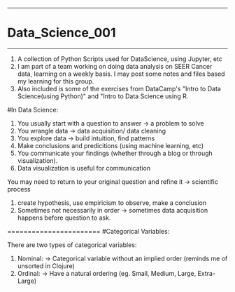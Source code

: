 ----------------------

# Data_Science_001

----------------------

1. A collection of Python Scripts used for DataScience, using Jupyter, etc
2. I am part of a team working on doing data analysis on SEER Cancer data, learning on a weekly basis.
   I may post some notes and files based my learning for this group.
3. Also included is some of the exercises from DataCamp's "Intro to Data Science(using Python)" and "Intro to Data Science using R. 



#In Data Science:

1. You usually start with a question to answer -> a problem to solve
2. You wrangle data -> data acquisition/ data cleaning
3. You explore data -> build intuition, find patterns
4. Make conclusions and predicitions (using machine learning, etc)
5. You communicate your findings (whether through a blog or through visualization).
  1. Data visualization is useful for communication

You may need to return to your original question and refine it -> scientific process

1. create hypothesis, use empiricism to observe, make a conclusion
2. Sometimes not necessarily in order -> sometimes data acquisition happens before question to ask.


=======================
#Categorical Variables:

There are two types of categorical variables:


1. Nominal:
  -> Categorical variable without an implied order (reminds me of unsorted in Clojure)
2. Ordinal:
  -> Have a natural ordering (eg. Small, Medium, Large, Extra-Large)
  

